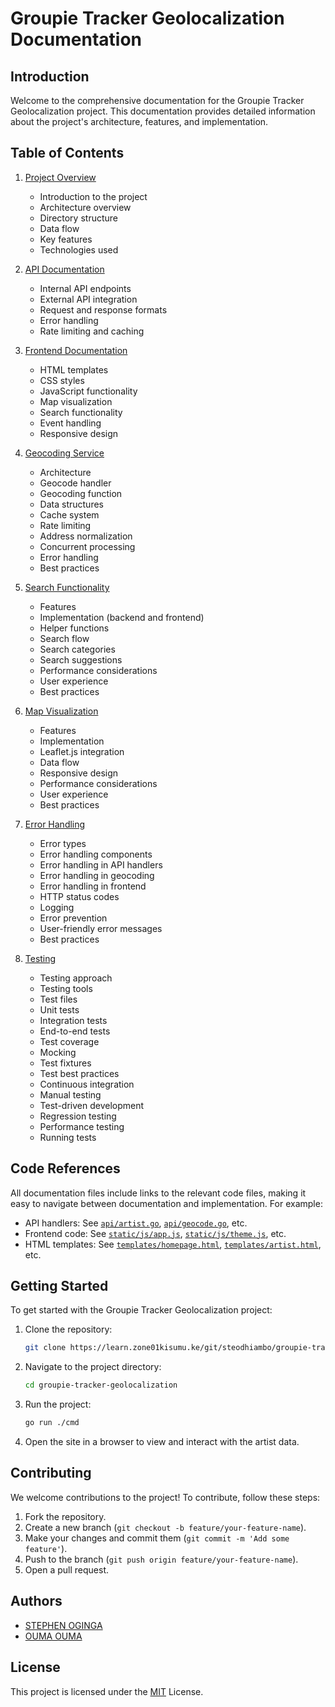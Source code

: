 # Groupie Tracker Geolocalization Documentation

## Introduction

Welcome to the comprehensive documentation for the Groupie Tracker Geolocalization project. This documentation provides detailed information about the project's architecture, features, and implementation.

## Table of Contents

1. [Project Overview](01-project-overview.md)
   - Introduction to the project
   - Architecture overview
   - Directory structure
   - Data flow
   - Key features
   - Technologies used

2. [API Documentation](02-api-documentation.md)
   - Internal API endpoints
   - External API integration
   - Request and response formats
   - Error handling
   - Rate limiting and caching

3. [Frontend Documentation](03-frontend-documentation.md)
   - HTML templates
   - CSS styles
   - JavaScript functionality
   - Map visualization
   - Search functionality
   - Event handling
   - Responsive design

4. [Geocoding Service](04-geocoding-service.md)
   - Architecture
   - Geocode handler
   - Geocoding function
   - Data structures
   - Cache system
   - Rate limiting
   - Address normalization
   - Concurrent processing
   - Error handling
   - Best practices

5. [Search Functionality](05-search-functionality.md)
   - Features
   - Implementation (backend and frontend)
   - Helper functions
   - Search flow
   - Search categories
   - Search suggestions
   - Performance considerations
   - User experience
   - Best practices

6. [Map Visualization](06-map-visualization.md)
   - Features
   - Implementation
   - Leaflet.js integration
   - Data flow
   - Responsive design
   - Performance considerations
   - User experience
   - Best practices

7. [Error Handling](07-error-handling.md)
   - Error types
   - Error handling components
   - Error handling in API handlers
   - Error handling in geocoding
   - Error handling in frontend
   - HTTP status codes
   - Logging
   - Error prevention
   - User-friendly error messages
   - Best practices

8. [Testing](08-testing.md)
   - Testing approach
   - Testing tools
   - Test files
   - Unit tests
   - Integration tests
   - End-to-end tests
   - Test coverage
   - Mocking
   - Test fixtures
   - Test best practices
   - Continuous integration
   - Manual testing
   - Test-driven development
   - Regression testing
   - Performance testing
   - Running tests

## Code References

All documentation files include links to the relevant code files, making it easy to navigate between documentation and implementation. For example:

- API handlers: See [`api/artist.go`](../api/artist.go), [`api/geocode.go`](../api/geocode.go), etc.
- Frontend code: See [`static/js/app.js`](../static/js/app.js), [`static/js/theme.js`](../static/js/theme.js), etc.
- HTML templates: See [`templates/homepage.html`](../templates/homepage.html), [`templates/artist.html`](../templates/artist.html), etc.

## Getting Started

To get started with the Groupie Tracker Geolocalization project:

1. Clone the repository:
   ```sh
   git clone https://learn.zone01kisumu.ke/git/steodhiambo/groupie-tracker-geolocalization.git
   ```

2. Navigate to the project directory:
   ```sh
   cd groupie-tracker-geolocalization
   ```

3. Run the project:
   ```sh
   go run ./cmd
   ```

4. Open the site in a browser to view and interact with the artist data.

## Contributing

We welcome contributions to the project! To contribute, follow these steps:
1. Fork the repository.
2. Create a new branch (`git checkout -b feature/your-feature-name`).
3. Make your changes and commit them (`git commit -m 'Add some feature'`).
4. Push to the branch (`git push origin feature/your-feature-name`).
5. Open a pull request.

## Authors

- [STEPHEN OGINGA](https://learn.zone01kisumu.ke/git/steodhiambo)
- [OUMA OUMA](https://learn.zone01kisumu.ke/git/oumaouma)

## License

This project is licensed under the [MIT](https://opensource.org/license/mit) License.
